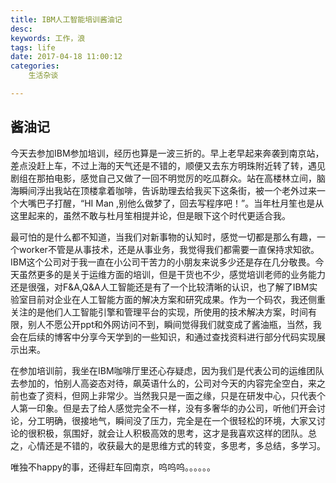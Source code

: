 ```yaml
---
title: IBM人工智能培训酱油记
desc: 
keywords: 工作，浪
tags: life
date: 2017-04-18 11:00:12
categories:
	生活杂谈

---
```




## 酱油记


今天去参加IBM参加培训，经历也算是一波三折的。早上老早起来奔袭到南京站，差点没赶上车，不过上海的天气还是不错的，顺便又去东方明珠附近转了转，遇见剧组在那拍电影，感觉自己又做了一回不明觉厉的吃瓜群众。<!--more-->站在高楼林立间，脑海瞬间浮出我站在顶楼拿着咖啡，告诉助理去给我买下这条街，被一个老外过来一个大嘴巴子打醒，“HI Man ,别他么做梦了，回去写程序吧！”。当年杜月笙也是从这里起来的，虽然不敢与杜月笙相提并论，但是眼下这个时代更适合我。

最可怕的是什么都不知道，当我们对新事物的认知时，感觉一切都是那么有趣，一个worker不管是从事技术，还是从事业务，我觉得我们都需要一直保持求知欲。IBM这个公司对于我一直在小公司干苦力的小朋友来说多少还是存在几分敬畏。今天虽然更多的是关于运维方面的培训，但是干货也不少，感觉培训老师的业务能力还是很强，对F&A,Q&A人工智能还是有了一个比较清晰的认识，也了解了IBM实验室目前对企业在人工智能方面的解决方案和研究成果。作为一个码农，我还侧重关注的是他们人工智能引擎和管理平台的实现，所使用的技术解决方案，时间有限，别人不愿公开ppt和外网访问不到，瞬间觉得我们就变成了酱油瓶，当然，我会在后续的博客中分享今天学到的一些知识，和通过查找资料进行部分代码实现展示出来。

在参加培训前，我坐在IBM咖啡厅里还心存疑虑，因为我们是代表公司的运维团队去参加的，怕别人高姿态对待，飙英语什么的，公司对今天的内容完全空白，来之前也查了资料，但网上非常少。当然我只是一面之缘，只是在研发中心，只代表个人第一印象。但是去了给人感觉完全不一样，没有多奢华的办公司，听他们开会讨论，分工明确，很接地气，瞬间没了压力，完全是在一个很轻松的环境，大家又讨论的很积极，氛围好，就会让人积极高效的思考，这才是我喜欢这样的团队。总之，心情还是不错的，收获最大的是思维方式的转变，多思考，多总结，多学习。

唯独不happy的事，还得赶车回南京，呜呜呜。。。。。。
